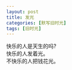 ```yaml
---
layout: post
title: 发光
categories: [默写旧时光]
tags: [旧时光]
---
```


快乐的人是天生的吗?   
快乐的人发着光。   
不快乐的人把钱花光。 

